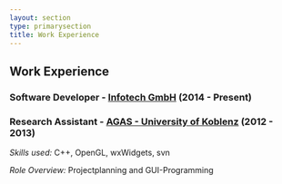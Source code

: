 ```yaml
---
layout: section
type: primarysection
title: Work Experience
---
```


<section class="experience section">
	<div class="section-inner">
	    <h2 class="heading">Work Experience</h2>
	    <div class="content">
	        <div class="item">
	            <h3 class="title">Software Developer - <span class="place"><a href="https://www.infotech.de/">Infotech GmbH</a></span> <span class="year">(2014 - Present)</span></h3>
	            <p></p>
	        </div>
	        <div class="item">
	            <h3 class="title">Research Assistant - <span class="place"><a href="http://www.uni-koblenz-landau.de/de/koblenz/fb4/icv/agpaulus">AGAS - University of Koblenz</a></span> <span class="year">(2012 - 2013)</span></h3>
	            <p><i>Skills used:</i> C++, OpenGL, wxWidgets, svn</p>
	            <p><i>Role Overview:</i> Projectplanning and GUI-Programming</p> <!-- todo: formulate more -->
	        </div>
	    </div>  
	</div>                
</section>
